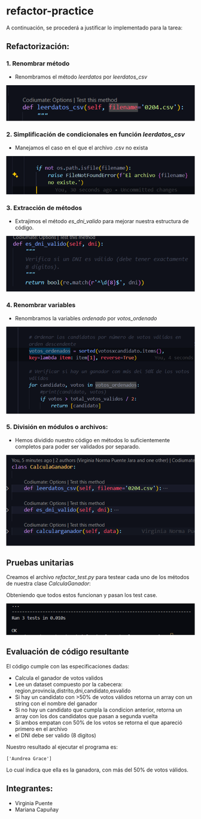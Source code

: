 # refactor-practice

A continuación, se procederá a justificar lo implementado para la tarea:


## Refactorización:


### 1. Renombrar método

- Renombramos el método *leerdatos* por *leerdatos_csv*

![](images/refactor_1.png)



### 2. Simplificación de condicionales en función *leerdatos_csv*

- Manejamos el caso en el que el archivo .csv no exista

![](images/refactor_2.png)


### 3. Extracción de métodos

- Extrajimos el método *es_dni_valido* para mejorar nuestra estructura de código.


![](images/refactor_3.png)



### 4. Renombrar variables

- Renombramos la variables *ordenado* por *votos_ordenado*

![](images/refactor_4.png)


### 5. División en módulos o archivos:

- Hemos dividido nuestro código en métodos lo suficientemente completos para poder ser validados por separado. 

![](images/refactor_5.png)


## Pruebas unitarias

Creamos el archivo *refactor_test.py* para testear cada uno de los métodos de nuestra clase *CalculaGanador*:

Obteniendo que todos estos funcionan y pasan los test case. 

![](images/test_ok.png)


## Evaluación de código resultante
El código cumple con las especificaciones dadas:
- Calcula el ganador de votos validos 
- Lee un dataset compuesto por la cabecera: region,provincia,distrito,dni,candidato,esvalido
- Si hay un candidato con >50% de votos válidos retorna un array con un string con el nombre del ganador
- Si no hay un candidato que cumpla la condicion anterior, retorna un array con los dos candidatos que pasan a segunda vuelta
-  Si ambos empatan con 50% de los votos se retorna el que apareció primero en el archivo
- el DNI debe ser valido (8 digitos)

Nuestro resultado al ejecutar el programa es:

```
['Aundrea Grace']
```


Lo cual indica que ella es la ganadora, con más del 50% de votos válidos.



## Integrantes:

- Virginia Puente
- Mariana Capuñay 